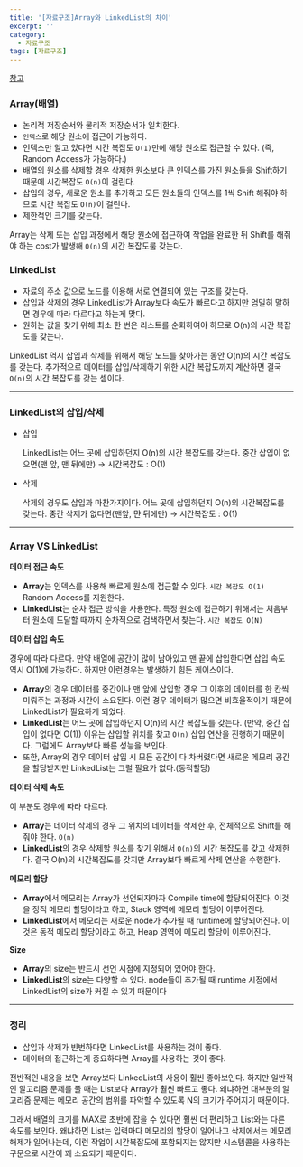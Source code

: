 ```yaml
---
title: '[자료구조]Array와 LinkedList의 차이'
excerpt: ''
category:
  - 자료구조
tags: [자료구조]
---
```


[참고](https://woovictory.github.io/2018/12/27/DataStructure-Diff-of-Array-LinkedList/)

### Array(배열)

- 논리적 저장순서와 물리적 저장순서가 일치한다.
- `인덱스`로 해당 원소에 접근이 가능하다.
- 인덱스만 알고 있다면 시간 복잡도 `O(1)`만에 해당 원소로 접근할 수 있다. (즉, Random Access가 가능하다.)
- 배열의 원소를 삭제할 경우 삭제한 원소보다 큰 인덱스를 가진 원소들을 Shift하기 때문에 시간복잡도 `O(n)`이 걸린다.
- 삽입의 경우, 새로운 원소를 추가하고 모든 원소들의 인덱스를 1씩 Shift 해줘야 하므로 시간 복잡도 `O(n)`이 걸린다.
- 제한적인 크기를 갖는다.

Array는 삭제 또는 삽입 과정에서 해당 원소에 접근하여 작업을 완료한 뒤 Shift를 해줘야 하는 cost가 발생해 `O(n)`의 시간 복잡도룰 갖는다.

### LinkedList

- 자료의 주소 값으로 노드를 이용해 서로 연결되어 있는 구조를 갖는다.
- 삽입과 삭제의 경우 LinkedList가 Array보다 속도가 빠르다고 하지만 엄밀히 말하면 경우에 따라 다르다고 하는게 맞다.
- 원하는 값을 찾기 위해 최소 한 번은 리스트를 순회하여야 하므로 O(n)의 시간 복잡도를 갖는다.

LinkedList 역시 삽입과 삭제를 위해서 해당 노드를 찾아가는 동안 O(n)의 시간 복잡도를 갖는다. 추가적으로 데이터를 삽입/삭제하기 위한 시간 복잡도까지 계산하면 결국 `O(n)`의 시간 복잡도를 갖는 셈이다.

---

### LinkedList의 삽입/삭제

- 삽입

  LinkedList는 어느 곳에 삽입하던지 O(n)의 시간 복잡도를 갖는다.
  중간 삽입이 없으면(맨 앞, 맨 뒤에만) → 시간복잡도 : O(1)

- 삭제

  삭제의 경우도 삽입과 마찬가지이다. 어느 곳에 삽입하던지 O(n)의 시간복잡도를 갖는다.
  중간 삭제가 없다면(맨앞, 먄 뒤에만) → 시간복잡도 : O(1)

---

### Array VS LinkedList

**데이터 접근 속도**

- **Array**는 인덱스를 사용해 빠르게 원소에 접근할 수 있다. `시간 복잡도 O(1)`
  Random Access를 지원한다.
- **LinkedList**는 순차 접근 방식을 사용한다. 특정 원소에 접근하기 위해서는 처음부터 원소에 도달할 때까지 순차적으로 검색하면서 찾는다. `시간 복잡도 O(N)`

**데이터 삽입 속도**

경우에 따라 다르다.
만약 배열에 공간이 많이 남아있고 맨 끝에 삽입한다면 삽입 속도 역시 O(1)에 가능하다.
하지만 이런경우는 발생하기 힘든 케이스이다.

- **Array**의 경우 데이터를 중간이나 맨 앞에 삽입할 경우 그 이후의 데이터를 한 칸씩 미뤄주는 과정과 시간이 소요된다. 이런 경우 데이터가 많으면 비효율적이기 때문에 LinkedList가 필요하게 되었다.
- **LinkedList**는 어느 곳에 삽입하던지 O(n)의 시간 복잡도를 갖는다. (만약, 중간 삽입이 없다면 O(1))
  이유는 삽입할 위치를 찾고 `O(n)` 삽입 연산을 진행하기 때문이다. 그럼에도 Array보다 빠른 성능을 보인다.
- 또한, Array의 경우 데이터 삽입 시 모든 공간이 다 차버렸다면 새로운 메모리 공간을 할당받지만 LinkedList는 그럴 필요가 없다.(동적할당)

**데이터 삭제 속도**

이 부분도 경우에 따라 다르다.

- **Array**는 데이터 삭제의 경우 그 위치의 데이터를 삭제한 후, 전체적으로 Shift를 해줘야 한다. `O(n)`
- **LinkedList**의 경우 삭제할 원소를 찾기 위해서 `O(n)`의 시간 복잡도를 갖고 삭제한다. 결국 O(n)의 시간복잡도를 갖지만 Array보다 빠르게 삭제 연산을 수행한다.

**메모리 할당**

- **Array**에서 메모리는 Array가 선언되자마자 Compile time에 할당되어진다. 이것을 정적 메모리 할당이라고 하고, Stack 영역에 메모리 할당이 이루어진다.
- **LinkedList**에서 메모리는 새로운 node가 추가될 때 runtime에 할당되어진다. 이것은 동적 메모리 할당이라고 하고, Heap 영역에 메모리 할당이 이루어진다.

**Size**

- **Array**의 size는 반드시 선언 시점에 지정되어 있어야 한다.
- **LinkedList**의 size는 다양할 수 있다. node들이 추가될 때 runtime 시점에서 LinkedList의 size가 커질 수 있기 때문이다

---

### 정리

- 삽입과 삭제가 빈번하다면 LinkedList를 사용하는 것이 좋다.
- 데이터의 접근하는게 중요하다면 Array를 사용하는 것이 좋다.

전반적인 내용을 보면 Array보다 LinkedList의 사용이 훨씬 좋아보인다. 하지만 일반적인 알고리즘 문제를 풀 때는 List보다 Array가 훨씬 빠르고 좋다. 왜냐하면 대부분의 알고리즘 문제는 메모리 공간의 범위를 파악할 수 있도록 N의 크기가 주어지기 때문이다.

그래서 배열의 크기를 MAX로 초반에 잡을 수 있다면 훨씬 더 편리하고 List와는 다른 속도를 보인다. 왜냐하면 List는 입력마다 메모리의 할당이 일어나고 삭제에서는 메모리 해제가 일어나는데, 이런 작업이 시간복잡도에 포함되지는 않지만 시스템콜을 사용하는 구문으로 시간이 꽤 소요되기 때문이다.
